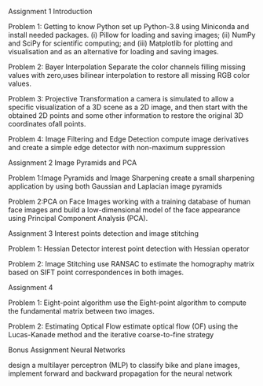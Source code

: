 Assignment 1 Introduction

Problem 1: Getting to know Python
  set up Python-3.8 using Miniconda and install needed packages. (i) Pillow for loading and saving images; (ii) NumPy and SciPy for scientific computing; and (iii) Matplotlib for plotting and visualisation and as an alternative for loading and saving images.
  
Problem 2: Bayer Interpolation 
  Separate the color channels filling missing values with zero,uses bilinear interpolation to restore all missing RGB color values.
  
Problem 3: Projective Transformation
  a camera is simulated to allow a specific visualization of a 3D scene as a 2D image, and then start with the obtained 2D points and some other information to restore the original 3D coordinates ofall points.

Problem 4: Image Filtering and Edge Detection
  compute image derivatives and create a simple edge detector with non-maximum suppression


Assignment 2 Image Pyramids and PCA

Problem 1:Image Pyramids and Image Sharpening
  create a small sharpening application by using both Gaussian and Laplacian image pyramids
  
Problem 2:PCA on Face Images
  working with a training database of human face images and build a low-dimensional model of the face appearance using Principal Component Analysis (PCA).


Assignment 3 Interest points detection and image stitching

Problem 1: Hessian Detector
  interest point detection with Hessian operator
  
Problem 2: Image Stitching
  use RANSAC to estimate the homography matrix based on SIFT point correspondences in both images.


Assignment 4

Problem 1: Eight-point algorithm
  use the Eight-point algorithm to compute the fundamental matrix between two images.
  
Problem 2: Estimating Optical Flow
  estimate optical flow (OF) using the Lucas-Kanade method and  the iterative coarse-to-fine strategy


Bonus Assignment  Neural Networks

  design a multilayer perceptron (MLP) to classify bike and plane images, implement forward and backward propagation for the neural network
